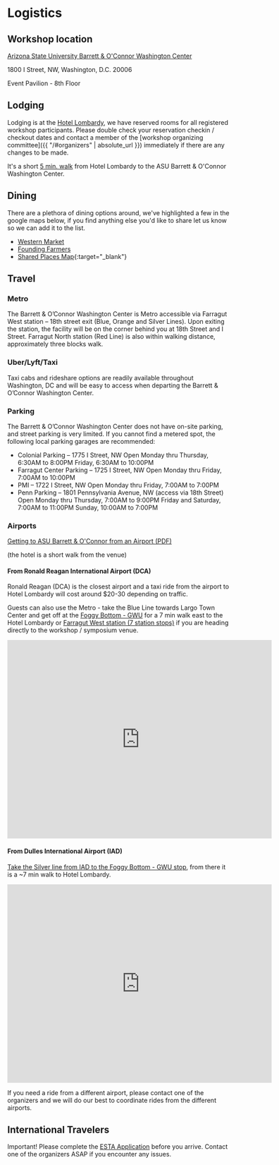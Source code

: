 # Logistics
## Workshop location

[Arizona State University Barrett &amp; O'Connor Washington Center](https://washingtondc.asu.edu/barrett-and-oconnor-center)

1800 I Street, NW, Washington, D.C. 20006

Event Pavilion - 8th Floor

## Lodging

Lodging is at the [Hotel Lombardy](https://www.hotellombardy.com/), we have reserved rooms for all registered workshop participants. Please double check your reservation checkin / checkout dates and contact a member of the [workshop organizing committee]({{ "/#organizers" | absolute_url }}) immediately if there are any changes to be made.

It's a short [5 min. walk](https://maps.app.goo.gl/XBdaZwRVbCoq6Awq6) from Hotel Lombardy to the ASU Barrett &amp; O'Connor Washington Center.

## Dining 

There are a plethora of dining options around, we've highlighted a few in the google maps below, if you find anything else you'd like to share let us know so we can add it to the list.

- [Western Market](https://www.westernmarketdc.com/)
- [Founding Farmers](https://www.wearefoundingfarmers.com/location/dc/)
- [Shared Places Map](https://maps.app.goo.gl/PzsXF1ZjBcKxmNQc9){:target="_blank"}

## Travel

### Metro

The Barrett & O’Connor Washington Center is Metro accessible via Farragut West station
– 18th street exit (Blue, Orange and Silver Lines). Upon exiting the station, the facility will be on
the corner behind you at 18th Street and I Street. Farragut North station (Red Line) is also within
walking distance, approximately three blocks walk.

### Uber/Lyft/Taxi 

Taxi cabs and rideshare options are readily available throughout Washington, DC and will be easy to access when departing the Barrett & O’Connor Washington Center.

### Parking
The Barrett & O’Connor Washington Center does not have on-site parking, and street parking is very limited. If you cannot find a metered spot, the following local parking garages are recommended:

- Colonial Parking – 1775 I Street, NW Open Monday thru Thursday, 6:30AM to 8:00PM Friday, 6:30AM to 10:00PM
- Farragut Center Parking – 1725 I Street, NW Open Monday thru Friday, 7:00AM to 10:00PM
- PMI – 1722 I Street, NW Open Monday thru Friday, 7:00AM to 7:00PM
- Penn Parking – 1801 Pennsylvania Avenue, NW (access via 18th Street) Open Monday thru Thursday, 7:00AM to 9:00PM Friday and Saturday, 7:00AM to 11:00PM Sunday, 10:00AM to 7:00PM


### Airports

[Getting to ASU Barrett & O'Connor from an Airport (PDF)](travel-logistics.pdf)

(the hotel is a short walk from the venue)

#### From Ronald Reagan International Airport (DCA)

Ronald Reagan (DCA) is the closest airport and a taxi ride from the airport to Hotel Lombardy will cost around $20-30 depending on traffic.


Guests can also use the Metro - take the Blue Line towards Largo Town Center and get off at the [Foggy Bottom - GWU](https://maps.app.goo.gl/7bHCbFdswKLXpTxc7) for a 7 min walk east to the Hotel Lombardy or [Farragut West station (7 station stops)](https://maps.app.goo.gl/7aLCY9b6v7WmUwK77) if you are heading directly to the workshop / symposium venue.

<iframe src="https://www.google.com/maps/embed?pb=!1m28!1m12!1m3!1d24848.620250571537!2d-77.06693355271308!3d38.87646794289892!2m3!1f0!2f0!3f0!3m2!1i1024!2i768!4f13.1!4m13!3e3!4m5!1s0x89b7b731402fe095%3A0x4168af016d076bad!2sRonald%20Reagan%20Washington%20National%20Airport%20(DCA)%2C%20Ronald%20Reagan%20Washington%20National%20Airport%20Access%20Road%2C%20Arlington%2C%20VA!3m2!1d38.851242!2d-77.04023149999999!4m5!1s0x89b7b7b0b7f86313%3A0x2b22bee637998511!2sHotel%20Lombardy%2C%20Pennsylvania%20Avenue%20Northwest%2C%20Washington%2C%20DC!3m2!1d38.9014691!2d-77.0459338!5e0!3m2!1sen!2sus!4v1742080537939!5m2!1sen!2sus" width="600" height="450" style="border:0;" allowfullscreen="" loading="lazy" referrerpolicy="no-referrer-when-downgrade"></iframe>

#### From Dulles International Airport (IAD)

[Take the Silver line from IAD to the Foggy Bottom - GWU stop](https://maps.app.goo.gl/cQon4YNawGdPdMHW6), from there it is a ~7 min walk to Hotel Lombardy.

<iframe src="https://www.google.com/maps/embed?pb=!1m28!1m12!1m3!1d99332.12692300859!2d-77.33402237158954!3d38.92102967608422!2m3!1f0!2f0!3f0!3m2!1i1024!2i768!4f13.1!4m13!3e3!4m5!1s0x89b64740174eb057%3A0x8e01cb201080601d!2sDulles%20International%20Airport%20(IAD)%2C%201%20Saarinen%20Cir%2C%20Dulles%2C%20VA%2020166!3m2!1d38.9522483!2d-77.45788859999999!4m5!1s0x89b7b7b0b7f86313%3A0x2b22bee637998511!2sHotel%20Lombardy%2C%20Pennsylvania%20Avenue%20Northwest%2C%20Washington%2C%20DC!3m2!1d38.9014691!2d-77.0459338!5e0!3m2!1sen!2sus!4v1742080304560!5m2!1sen!2sus" width="600" height="450" style="border:0;" allowfullscreen="" loading="lazy" referrerpolicy="no-referrer-when-downgrade"></iframe>

If you need a ride from a different airport, please contact one of the organizers and we will do our best to coordinate rides from the different airports.

## International Travelers

Important! Please complete the [ESTA Application](https://esta.cbp.dhs.gov/esta) before you arrive. Contact one of the
organizers ASAP if you encounter any issues.
